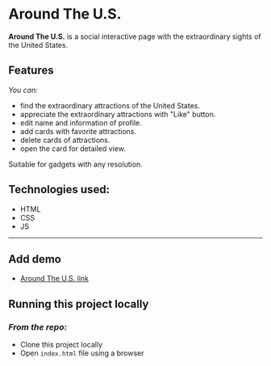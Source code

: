 # **Around The U.S.**

**Around The U.S.** is a social interactive page with the extraordinary sights of the United States.

## Features

*You can:*
* find the extraordinary attractions of the United States.
* appreciate the extraordinary attractions with "Like" button.
* edit name and information of profile.
* add cards with favorite attractions.
* delete cards of attractions.
* open the card for detailed view.

Suitable for gadgets with any resolution.

## Technologies used:

* HTML
* CSS
* JS

___

## Add demo

* [Around The U.S. link](https://inndi.github.io/web_project_4/)


## Running this project locally
### *From the repo:*

* Clone this project locally
* Open ```index.html``` file using a browser
